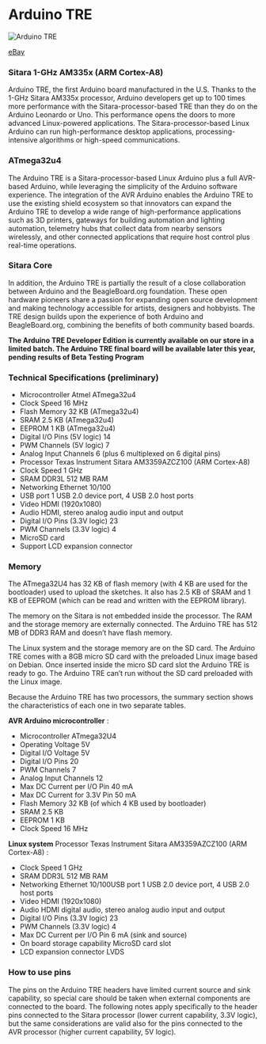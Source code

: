 Arduino TRE 
===========

![Arduino TRE ][1]

[1]: http://arduino.cc/en/uploads/Main/ArduinoTre_LandingPage.jpg

[eBay](https://www.ebay.it/itm/294768389544?mkevt=1&mkcid=16&mkrid=724-127637-2357-0)

### Sitara 1-GHz AM335x (ARM Cortex-A8)

Arduino TRE, the first Arduino board manufactured in the U.S. Thanks to the 1-GHz Sitara AM335x processor,
Arduino developers get up to 100 times more performance with the Sitara-processor-based TRE than they do on the Arduino Leonardo or Uno. This performance opens the doors to more advanced Linux-powered applications. The Sitara-processor-based Linux Arduino can run high-performance desktop applications, processing-intensive algorithms or high-speed communications.


### ATmega32u4

The Arduino TRE is a Sitara-processor-based Linux Arduino plus a full AVR-based Arduino, while leveraging the simplicity of the Arduino software experience. The integration of the AVR Arduino enables the Arduino TRE to use the existing shield ecosystem so that innovators can expand the Arduino TRE to develop a wide range of high-performance applications such as 3D printers, gateways for building automation and lighting automation, telemetry hubs that collect data from nearby sensors wirelessly, and other connected applications that require host control plus real-time operations.

### Sitara Core 

In addition, the Arduino TRE is partially the result of a close collaboration between Arduino and the BeagleBoard.org foundation. These open hardware pioneers share a passion for expanding open source development and making technology accessible for artists, designers and hobbyists. The TRE design builds upon the experience of both Arduino and BeagleBoard.org, combining the benefits of both community based boards.

**The Arduino TRE Developer Edition is currently available on our store in a limited batch. The Arduino TRE final board will be available later this year, pending results of Beta Testing Program** 

### Technical Specifications (preliminary)

+ Microcontroller	Atmel ATmega32u4
+ Clock Speed	16 MHz
+ Flash Memory	32 KB (ATmega32u4)
+ SRAM	2.5 KB (ATmega32u4)
+ EEPROM	1 KB (ATmega32u4)
+ Digital I/O Pins (5V logic)	14
+ PWM Channels (5V logic)	7
+ Analog Input Channels	6 (plus 6 multiplexed on 6 digital pins)
+ Processor	Texas Instrument Sitara AM3359AZCZ100 (ARM Cortex-A8)
+ Clock Speed	1 GHz
+ SRAM	DDR3L 512 MB RAM
+ Networking	Ethernet 10/100
+ USB port	1 USB 2.0 device port, 4 USB 2.0 host ports
+ Video	HDMI (1920x1080)
+ Audio	HDMI, stereo analog audio input and output
+ Digital I/O Pins (3.3V logic)	23
+ PWM Channels (3.3V logic)	4
+ MicroSD card
+ Support LCD expansion connector


### Memory 

The ATmega32U4 has 32 KB of flash memory (with 4 KB are used for the bootloader) used to upload the sketches. It also has 2.5 KB of SRAM and 1 KB of EEPROM (which can be read and written with the EEPROM library). 

The memory on the Sitara is not embedded inside the processor. The RAM and the storage memory are externally connected. The Arduino TRE has 512 MB of DDR3 RAM and doesn’t have flash memory. 

The Linux system and the storage memory are on the SD card. The Arduino TRE comes with a 8GB micro SD card with the preloaded Linux image based on Debian. Once inserted inside the micro SD card slot the Arduino TRE is ready to go. The Arduino TRE can’t run without the SD card preloaded with the Linux image.


Because the Arduino TRE has two processors, the summary section shows the characteristics of each one in two separate tables.
 
**AVR Arduino microcontroller** : 

+ Microcontroller ATmega32U4
+ Operating Voltage 5V
+ Digital I/O Voltage 5V
+ Digital I/O Pins 20
+ PWM Channels 7
+ Analog Input Channels 12
+ Max DC Current per I/O Pin 40 mA
+ Max DC Current for 3.3V Pin 50 mA
+ Flash Memory 32 KB (of which 4 KB used by bootloader)
+ SRAM 2.5 KB
+ EEPROM 1 KB
+ Clock Speed 16 MHz
   
**Linux system** Processor Texas Instrument Sitara AM3359AZCZ100 (ARM Cortex-A8) : 

+ Clock Speed 1 GHz
+ SRAM DDR3L 512 MB RAM
+ Networking Ethernet 10/100USB port 1 USB 2.0 device port, 4 USB 2.0 host ports
+ Video HDMI (1920x1080)
+ Audio HDMI digital audio, stereo analog audio input and output
+ Digital I/O Pins (3.3V logic) 23
+ PWM Channels (3.3V logic) 4
+ Max DC Current per I/O Pin 6 mA (sink and source)
+ On board storage capability MicroSD card slot
+ LCD expansion connector LVDS


### How to use pins

The pins on the Arduino TRE headers have limited current source and sink capability, so special  care should be taken when external components are connected to the board. The following notes apply specifically to the header pins connected to the Sitara processor (lower current capability, 3.3V logic), but the same considerations are valid also for the pins connected to the AVR processor (higher current capability, 5V logic). 

